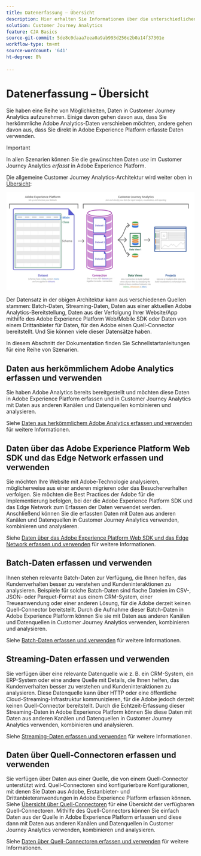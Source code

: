 ```yaml
---
title: Datenerfassung – Übersicht
description: Hier erhalten Sie Informationen über die unterschiedlichen Arten der Datenaufnahme für Customer Journey Analytics
solution: Customer Journey Analytics
feature: CJA Basics
source-git-commit: 5de8c0daaa7eea0a9ab993d256e2b0a14f37301e
workflow-type: tm+mt
source-wordcount: '641'
ht-degree: 8%

---
```



# Datenerfassung – Übersicht

Sie haben eine Reihe von Möglichkeiten, Daten in Customer Journey Analytics aufzunehmen. Einige davon gehen davon aus, dass Sie herkömmliche Adobe Analytics-Daten verschieben möchten, andere gehen davon aus, dass Sie direkt in Adobe Experience Platform erfasste Daten verwenden.

>[!IMPORTANT]
>
>In allen Szenarien können Sie die gewünschten Daten _use_ im Customer Journey Analytics _erfasst_ in Adobe Experience Platform.


Die allgemeine Customer Journey Analytics-Architektur wird weiter oben in [Übersicht](https://experienceleague.adobe.com/docs/analytics-platform/using/cja-overview/cja-overview.html?lang=de):

![Customer Journey Analytics](./assets/cja-architecture.png)

Der Datensatz in der obigen Architektur kann aus verschiedenen Quellen stammen: Batch-Daten, Streaming-Daten, Daten aus einer aktuellen Adobe Analytics-Bereitstellung, Daten aus der Verfolgung Ihrer Website/App mithilfe des Adobe Experience Platform Web/Mobile SDK oder Daten von einem Drittanbieter für Daten, für den Adobe einen Quell-Connector bereitstellt. Und Sie können viele dieser Datensätze haben.

In diesem Abschnitt der Dokumentation finden Sie Schnellstartanleitungen für eine Reihe von Szenarien.

## Daten aus herkömmlichem Adobe Analytics erfassen und verwenden

Sie haben Adobe Analytics bereits bereitgestellt und möchten diese Daten in Adobe Experience Platform erfassen und in Customer Journey Analytics mit Daten aus anderen Kanälen und Datenquellen kombinieren und analysieren.

Siehe [Daten aus herkömmlichem Adobe Analytics erfassen und verwenden](./analytics.md) für weitere Informationen.

## Daten über das Adobe Experience Platform Web SDK und das Edge Network erfassen und verwenden

Sie möchten Ihre Website mit Adobe-Technologie analysieren, möglicherweise aus einer anderen  migrieren oder das Besucherverhalten verfolgen. Sie möchten die Best Practices der Adobe für die Implementierung befolgen, bei der die Adobe Experience Platform SDK und das Edge Network zum Erfassen der Daten verwendet werden. Anschließend können Sie die erfassten Daten mit Daten aus anderen Kanälen und Datenquellen in Customer Journey Analytics verwenden, kombinieren und analysieren.

Siehe [Daten über das Adobe Experience Platform Web SDK und das Edge Network erfassen und verwenden](./aepwebsdk.md) für weitere Informationen.

## Batch-Daten erfassen und verwenden

Ihnen stehen relevante Batch-Daten zur Verfügung, die Ihnen helfen, das Kundenverhalten besser zu verstehen und Kundeninteraktionen zu analysieren. Beispiele für solche Batch-Daten sind flache Dateien im CSV-, JSON- oder Parquet-Format aus einem CRM-System, einer Treueanwendung oder einer anderen Lösung, für die Adobe derzeit keinen Quell-Connector bereitstellt. Durch die Aufnahme dieser Batch-Daten in Adobe Experience Platform können Sie sie mit Daten aus anderen Kanälen und Datenquellen in Customer Journey Analytics verwenden, kombinieren und analysieren.

Siehe [Batch-Daten erfassen und verwenden](./batch.md) für weitere Informationen.

## Streaming-Daten erfassen und verwenden

Sie verfügen über eine relevante Datenquelle wie z. B. ein CRM-System, ein ERP-System oder eine andere Quelle mit Details, die Ihnen helfen, das Kundenverhalten besser zu verstehen und Kundeninteraktionen zu analysieren. Diese Datenquelle kann über HTTP oder eine öffentliche Cloud-Streaming-Infrastruktur kommunizieren, für die Adobe jedoch derzeit keinen Quell-Connector bereitstellt. Durch die Echtzeit-Erfassung dieser Streaming-Daten in Adobe Experience Platform können Sie diese Daten mit Daten aus anderen Kanälen und Datenquellen in Customer Journey Analytics verwenden, kombinieren und analysieren.

Siehe [Streaming-Daten erfassen und verwenden](./streaming.md) für weitere Informationen.

## Daten über Quell-Connectoren erfassen und verwenden

Sie verfügen über Daten aus einer Quelle, die von einem Quell-Connector unterstützt wird. Quell-Connectoren sind konfigurierbare Konfigurationen, mit denen Sie Daten aus Adobe, Erstanbieter- und Drittanbieteranwendungen in Adobe Experience Platform erfassen können. Siehe [Übersicht über Quell-Connectoren](https://experienceleague.adobe.com/docs/experience-platform/sources/home.html?lang=de) für eine Übersicht der verfügbaren Quell-Connectoren. Mithilfe des Quell-Connectors können Sie einfach Daten aus der Quelle in Adobe Experience Platform erfassen und diese dann mit Daten aus anderen Kanälen und Datenquellen in Customer Journey Analytics verwenden, kombinieren und analysieren.

Siehe [Daten über Quell-Connectoren erfassen und verwenden](./sources.md) für weitere Informationen.

